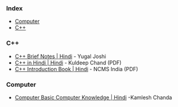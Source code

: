 ### Index

* [Computer](#computer)
* [C++](#cpp)



### <a id="cpp"></a>C++

* [C++ Brief Notes \| Hindi](https://ehindistudy.com/2020/12/01/cpp-notes-in-hindi/) - Yugal Joshi
* [C++ in Hindi \| Hindi](https://www.bccfalna.com/IOC-AllEBooks/CPPinHindi.pdf) - Kuldeep Chand (PDF)
* [C++ Introduction Book \| Hindi](https://ncsmindia.com/wp-content/uploads/2012/04/c++-hindi.pdf) - NCMS India (PDF)

### <a id="computer"></a>Computer

* [Computer Basic Computer Knowledge \| Hindi](https://www.google.co.in/books/edition/%E0%A4%95%E0%A4%82%E0%A4%AA%E0%A5%8D%E0%A4%AF%E0%A5%82%E0%A4%9F%E0%A4%B0_%E0%A4%95%E0%A5%8D%E0%A4%AF%E0%A4%BE/nlfPDwAAQBAJ?hl=en&gbpv=1&dq=hindi+programming+language+book&pg=PT68&printsec=frontcover) -Kamlesh Chanda